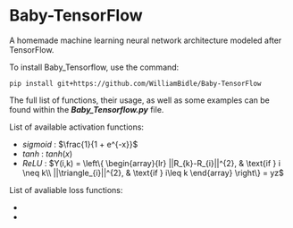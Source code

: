 # Baby-TensorFlow

A homemade machine learning neural network architecture modeled after TensorFlow.

To install Baby_Tensorflow, use the command:

    pip install git+https://github.com/WilliamBidle/Baby-TensorFlow

The full list of functions, their usage, as well as some examples can be found within the ***Baby_Tensorflow.py*** file.

List of available activation functions:

- *sigmoid* : $\frac{1}{1 + e^{-x}}$
- *tanh* : $tanh(x)$
- *ReLU* : $Y(i,k) = 
\left\{
    \begin{array}{lr}
        ||R_{k}-R_{i}||^{2}, & \text{if } i \neq k\\
        ||\triangle_{i}||^{2}, & \text{if } i\leq k
    \end{array}
\right\} = yz$

List of avaliable loss functions:

-
-
